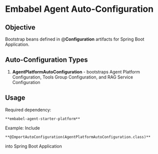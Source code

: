 # Embabel Agent Auto-Configuration

## Objective
Bootstrap beans defined in @**Configuration** artifacts for Spring Boot Application.

## Auto-Configuration Types

1. **AgentPlatformAutoConfiguration** - bootstraps Agent Platform Configuration,  Tools Group Configuration, and RAG Service Configuration


## Usage

Required dependency:

    **embabel-agent-starter-platform**

Example:
Include

    **@ImportAutoConfiguration(AgentPlatformAutoConfiguration.class)**

into Spring Boot Application